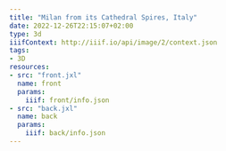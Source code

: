 ```yaml
---
title: "Milan from its Cathedral Spires, Italy"
date: 2022-12-26T22:15:07+02:00
type: 3d
iiifContext: http://iiif.io/api/image/2/context.json
tags:
- 3D
resources:
- src: "front.jxl"
  name: front
  params:
    iiif: front/info.json
- src: "back.jxl"
  name: back
  params:
    iiif: back/info.json
---
```

